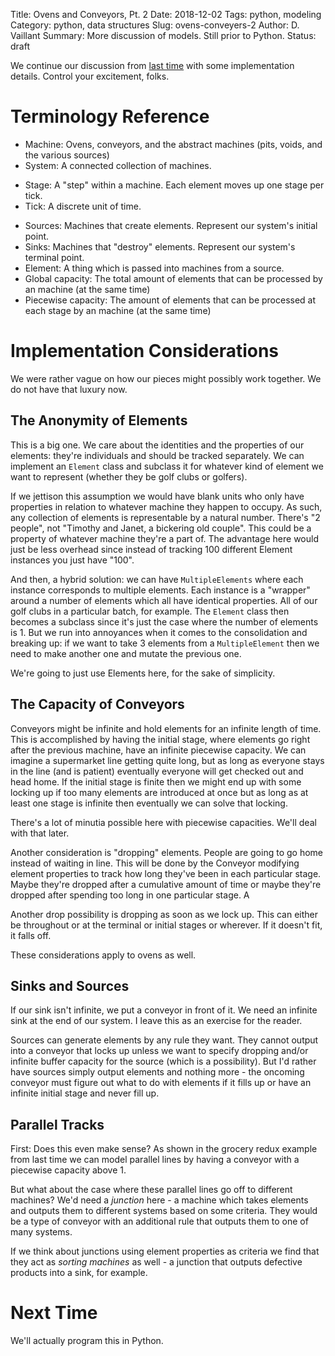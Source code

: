 Title: Ovens and Conveyors, Pt. 2
Date: 2018-12-02
Tags: python, modeling
Category: python, data structures
Slug: ovens-conveyers-2
Author: D. Vaillant
Summary: More discussion of models. Still prior to Python.
Status: draft

We continue our discussion from [last time]({filename}keeg_ovens.md) with some implementation details. Control your excitement, folks. 

# Terminology Reference
- Machine: Ovens, conveyors, and the abstract machines (pits, voids, and the various sources)
- System: A connected collection of machines.
* Stage: A "step" within a machine. Each element moves up one stage per tick.
* Tick: A discrete unit of time.
- Sources: Machines that create elements. Represent our system's initial point.
- Sinks: Machines that "destroy" elements. Represent our system's terminal point.
- Element: A thing which is passed into machines from a source.
- Global capacity: The total amount of elements that can be processed by an machine (at the same time)
- Piecewise capacity: The amount of elements that can be processed at each stage by an machine (at the same time)

# Implementation Considerations
We were rather vague on how our pieces might possibly work together. We do not have that luxury now. 

## The Anonymity of Elements
This is a big one. We care about the identities and the properties of our elements: they're individuals and should be tracked separately. We can implement an `Element` class and subclass it for whatever kind of element we want to represent (whether they be golf clubs or golfers).

If we jettison this assumption we would have blank units who only have properties in relation to whatever machine they happen to occupy. As such, any collection of elements is representable by a natural number. There's "2 people", not "Timothy and Janet, a bickering old couple". This could be a property of whatever machine they're a part of. The advantage here would just be less overhead since instead of tracking 100 different Element instances you just have "100".

And then, a hybrid solution: we can have `MultipleElements` where each instance corresponds to multiple elements. Each instance is a "wrapper" around a number of elements which all have identical properties. All of our golf clubs in a particular batch, for example. The `Element` class then becomes a subclass since it's just the case where the number of elements is 1. But we run into annoyances when it comes to the consolidation and breaking up: if we want to take 3 elements from a `MultipleElement` then we need to make another one and mutate the previous one.

We're going to just use Elements here, for the sake of simplicity.

## The Capacity of Conveyors
Conveyors might be infinite and hold elements for an infinite length of time. This is accomplished by having the initial stage, where elements go right after the previous machine, have an infinite piecewise capacity.  We can imagine a supermarket line getting quite long, but as long as everyone stays in the line (and is patient) eventually everyone will get checked out and head home. If the initial stage is finite then we might end up with some locking up if too many elements are introduced at once but as long as at least one stage is infinite then eventually we can solve that locking.

There's a lot of minutia possible here with piecewise capacities. We'll deal with that later.

Another consideration is "dropping" elements. People are going to go home instead of waiting in line. This will be done by the Conveyor modifying element properties to track how long they've been in each particular stage. Maybe they're dropped after a cumulative amount of time or maybe they're dropped after spending too long in one particular stage. A

Another drop possibility is dropping as soon as we lock up. This can either be throughout or at the terminal or initial stages or wherever. If it doesn't fit, it falls off.

These considerations apply to ovens as well.

## Sinks and Sources
If our sink isn't infinite, we put a conveyor in front of it. We need an infinite sink at the end of our system. I leave this as an exercise for the reader.

Sources can generate elements by any rule they want. They cannot output into a conveyor that locks up unless we want to specify dropping and/or infinite buffer capacity for the source (which is a possibility). But I'd rather have sources simply output elements and nothing more - the oncoming conveyor must figure out what to do with elements if it fills up or have an infinite initial stage and never fill up.

## Parallel Tracks
First: Does this even make sense? As shown in the grocery redux example from last time we can model parallel lines by having a conveyor with a piecewise capacity above 1. 

But what about the case where these parallel lines go off to different machines? We'd need a *junction* here - a machine which takes elements and outputs them to different systems based on some criteria. They would be a type of conveyor with an additional rule that outputs them to one of many systems.

If we think about junctions using element properties as criteria we find that they act as *sorting machines* as well - a junction that outputs defective products into a sink, for example.

# Next Time
We'll actually program this in Python.
